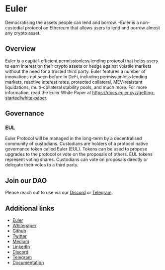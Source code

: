 # Euler

Democratising the assets people can lend and borrow.
-Euler is a non-custodial protocol on Ethereum that allows users to lend and borrow almost any crypto asset.

## Overview

Euler is a capital-efficient permissionless lending protocol that helps users to earn interest on their crypto assets or hedge against volatile markets without the need for a trusted third party.
Euler features a number of innovations not seen before in DeFi, including permissionless lending markets, reactive interest rates, protected collateral, MEV-resistant liquidations, multi-collateral stability pools, and much more. For more information, read the Euler White Paper at https://docs.euler.xyz/getting-started/white-paper.

## Governance

### EUL

Euler Protocol will be managed in the long-term by a decentralised community of custodians. Custodians are holders of a protocol native governance token called Euler (EUL). Tokens can be used to propose upgrades to the protocol or vote on the proposals of others. EUL tokens represent voting shares. Custodians can vote on proposals directly or delegate their votes to a third party.

## Join our DAO

Please reach out to use via our [Discord](https://discord.com/invite/CdG97VSYGk) or [Telegram](https://t.me/eulerfinance_official). 

## Additional links

* [Euler](https://www.euler.finance/)
* [Whitepaper](https://docs.euler.finance/getting-started/white-paper)
* [Github](https://github.com/euler-xyz)
* [Twitter](https://twitter.com/eulerfinance)
* [Medium](https://blog.euler.finance/)
* [LinkedIn](https://www.linkedin.com/company/euler-xyz/)
* [Discord](https://discord.com/invite/CdG97VSYGk)
* [Telegram](https://t.me/eulerfinance_official)
* [Documentation](https://docs.euler.finance/)
